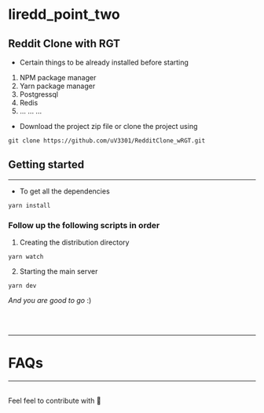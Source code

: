 # liredd_point_two

## Reddit Clone with RGT
+ Certain things to be already installed before starting
1. NPM package manager
2. Yarn package manager
3. Postgressql
4. Redis
5. ... ... ...

+ Download the project zip file or clone the project using
```
git clone https://github.com/uV3301/RedditClone_wRGT.git
```
## Getting started
----
+ To get all the dependencies
```
yarn install
```
### Follow up the following scripts in order
1. Creating the distribution directory
```
yarn watch
```
2. Starting the main server
```
yarn dev
```
*_And you are good to go_*   :)

</br>
</br>

----
# FAQs
----

<br>
Feel feel to contribute with 🤍
